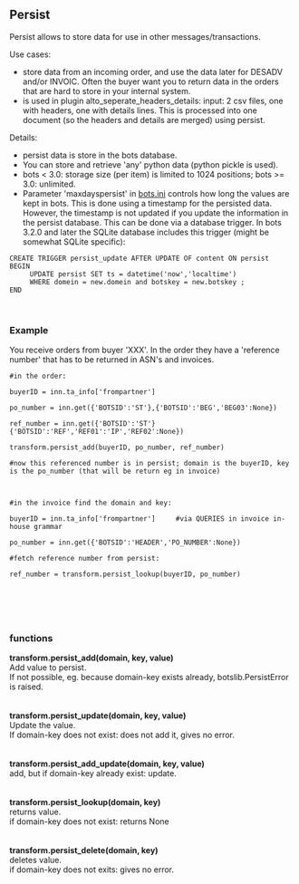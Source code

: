 ## Persist ##
Persist allows to store data for use in other messages/transactions.

Use cases:
  * store data from an incoming order, and use the data later for DESADV and/or INVOIC. Often the buyer want you to return data in the orders that are hard to store in your internal system.
  * is used in plugin alto\_seperate\_headers\_details: input: 2 csv files, one with headers, one with details lines. This is processed into one document (so the headers and details are merged) using persist.

Details:
  * persist data is store in the bots database.
  * You can store and retrieve 'any' python data (python pickle is used).
  * bots < 3.0: storage size (per item) is limited to 1024 positions; bots >= 3.0: unlimited.
  * Parameter 'maxdayspersist' in [bots.ini](StartConfigurationFiles.md) controls how long the values are kept in bots. This is done using a timestamp for the persisted data. However, the timestamp is not updated if you update the information in the persist database. This can be done via a database trigger. In bots 3.2.0 and later the SQLite database includes this trigger (might be somewhat SQLite specific):
```
CREATE TRIGGER persist_update AFTER UPDATE OF content ON persist
BEGIN
     UPDATE persist SET ts = datetime('now','localtime')
     WHERE domein = new.domein and botskey = new.botskey ;
END
```

<br>
<h3>Example</h3>
You receive orders from buyer 'XXX'. In the order they have a 'reference number' that has to be returned in ASN's and invoices.<br>
<pre><code>#in the order:<br>
buyerID = inn.ta_info['frompartner']<br>
po_number = inn.get({'BOTSID':'ST'},{'BOTSID':'BEG','BEG03':None})<br>
ref_number = inn.get({'BOTSID':'ST'}{'BOTSID':'REF','REF01':'IP','REF02':None})<br>
transform.persist_add(buyerID, po_number, ref_number)<br>
#now this referenced number is in persist; domain is the buyerID, key is the po_number (that will be return eg in invoice)<br>
<br>
#in the invoice find the domain and key:<br>
buyerID = inn.ta_info['frompartner']     #via QUERIES in invoice in-house grammar<br>
po_number = inn.get({'BOTSID':'HEADER','PO_NUMBER':None})<br>
#fetch reference number from persist:<br>
ref_number = transform.persist_lookup(buyerID, po_number)<br>
<br>
</code></pre>

<br>
<h3>functions</h3>

<b>transform.persist_add(domain, key, value)</b><br>
Add value to persist.<br>
If not possible, eg. because domain-key exists already, botslib.PersistError is raised.<br>
<br>
<br>
<b>transform.persist_update(domain, key, value)</b><br>
Update the value.<br>
If domain-key does not exist: does not add it, gives no error.<br>
<br>
<br>
<b>transform.persist_add_update(domain, key, value)</b><br>
add, but if domain-key already exist: update.<br>
<br>
<br>
<b>transform.persist_lookup(domain, key)</b><br>
returns value.<br>
if domain-key does not exist: returns None<br>
<br>
<br>
<b>transform.persist_delete(domain, key)</b><br>
deletes value.<br>
if domain-key does not exits: gives no error.